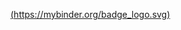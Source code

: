 [(https://mybinder.org/badge_logo.svg)](https://mybinder.org/v2/gh/MarcosP7635/binder_julia_test/main?labpath=%5Cread_exfor.ipynb)
